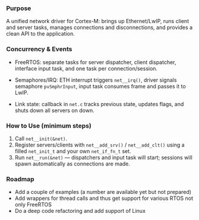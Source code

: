 ### Purpose

A unified network driver for Cortex-M: brings up Ethernet/LwIP, runs client and server tasks, manages connections and disconnections, and provides a clean API to the application.


### Concurrency & Events

* FreeRTOS: separate tasks for server dispatcher, client dispatcher, interface input task, and one task per connection/session.

* Semaphores/IRQ: ETH interrupt triggers ```net__irq()```, driver signals semaphore ```pvSmphrInput```, input task consumes frame and passes it to LwIP.

* Link state: callback in ```net.c``` tracks previous state, updates flags, and shuts down all servers on down.


### How to Use (minimum steps)

1. Call ```net__init(&net)```.
2. Register servers/clients with ```net__add_srv()``` / ```net__add_clt()``` using a filled ```net_init_t``` and your own ```net_if_fn_t``` set.
3. Run ```net__run(&net)``` — dispatchers and input task will start; sessions will spawn automatically as connections are made.


### Roadmap
* Add a couple of examples (a number are available yet but not prepared)
* Add wrappers for thread calls and thus get support for various RTOS not only FreeRTOS
* Do a deep code refactoring and add support of Linux
